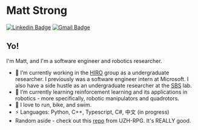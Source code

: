 # Matt Strong
[![Linkedin Badge](https://img.shields.io/badge/-matthewhstrong-blue?style=flat-square&logo=Linkedin&logoColor=white&link=https://www.linkedin.com/in/matthewhstrong/)](https://www.linkedin.com/in/matthewhstrong/)
[![Gmail Badge](https://img.shields.io/badge/-matthew.h.strong@gmail.com-c14438?style=flat-square&logo=Gmail&logoColor=white&link=mailto:matthew.h.strong@gmail.com)](mailto:matthew.h.strong@gmail.com)

## Yo!

I'm Matt, and I'm a software engineer and robotics researcher.

- :robot: I’m currently working in the [HIRO](https://github.com/HIRO-group) group as a undergraduate researcher. I previously was a software engineer intern at Microsoft. I also have a side hustle as an undergraduate researcher at the [SBS](https://www.colorado.edu/lab/sbs) lab.
- 🌱 I’m currently learning reinforcement learning and its applications in robotics - more specifically, robotic manipulators and quadrotors.
- :runner: I love to run, bike, and swim.
-  ⚡ Languages: Python, C++, Typescript, C#, 中文 (in progress)
- Random aside - check out this [repo](https://github.com/uzh-rpg/flightmare) from UZH-RPG. It's REALLY good.


